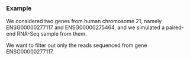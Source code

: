 ### Example

We considered two genes from human chromosome 21, namely
ENSG00000277117 and ENSG00000275464, and we simulated a paired-end
RNA-Seq sample from them.

We want to filter out only the reads sequenced from gene
ENSG00000277117.